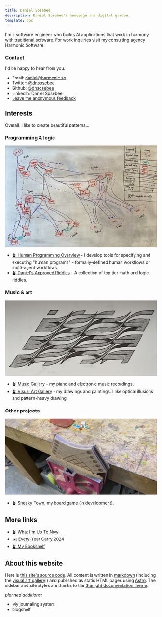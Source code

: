 ```yaml
---
title: Daniel Sosebee
description: Daniel Sosebee's homepage and digital garden.
template: doc
---
```


<!-- <img src="/assets/photos/profile.jpg" alt="Daniel Sosebee's headshot" class="rounded-xl"  width="200" height="200" /> -->

I'm a software engineer who builds AI applications that work in harmony with traditional software. For work inquiries visit my consulting agency [Harmonic Software](https://harmonic.so).

### Contact
I'd be happy to hear from you.

- Email: <a href="mailto:daniel@harmonic.so">daniel@harmonic.so</a>
- Twitter: <a href="https://twitter.com/dnsosebee" target="_blank">@dnsosebee</a>
- Github: <a href="https://github.com/dnsosebee" target="_blank">@dnsosebee</a>
- LinkedIn: <a href="https://www.linkedin.com/in/danielsosebee/" target="_blank">Daniel Sosebee</a>
- <a href="https://www.admonymous.co/dnsosebee" target="_blank">Leave me anonymous feedback</a>


## Interests

Overall, I like to create beautiful patterns...

### Programming & logic

![Whiteboard diagram of control flow in the FTML language, a component of InstructionKit](../../../public/assets/ftml-whiteboard.jpg)

- [🪴 Human Programming Overview](/human-programming) - I develop tools for specifying and executing "human programs" - formally-defined human workflows or multi-agent workflows.
  <!-- - 2022-09: [Meet Methodable pt. 3: Meet the Block Types](https://humanprogramming.substack.com/p/meet-methodable-pt-3-meet-the-block)
  - 2022-07: [Why to Store Descriptions of Workflows and Not Just Guides](https://humanprogramming.substack.com/p/why-to-store-descriptions-of-workflows)
  - 2022-06: [⭐ The 'Meet Methodable' program](https://a.methodable.com/guide/e0412eb2-36fd-4903-b186-d2de931fefc7)
  - 2022-02: [The Untapped Potential of Human Programming](https://humanprogramming.substack.com/p/the-untapped-potential-of-human-programming) -->
- [🪴 Daniel's Approved Riddles](/riddles) - A collection of top tier math and logic riddles.

### Music & art

!['Wave Plane One' art piece by Daniel Sosebee](../../../public/assets/art/wave-plane-one.jpg)

- [🪴 Music Gallery](/music) - my piano and electronic music recordings.
- [🪴 Visual Art Gallery](/art) - my drawings and paintings. I like optical illusions and pattern-heavy drawing.

### Other projects


![Sneaky Town board game in construction](../assets/sneaky-town.png)
- [🪴 Sneaky Town](/sneaky-town), my board game (in development).

## More links
- [🪴 What I'm Up To Now](/now)
- [✉️ Every-Year Carry 2024](/eyc-2024)
- [🪴 My Bookshelf](/bookshelf)

## About this website

Here is [this site's source code](https://github.com/dnsosebee/garden). All content is written in [markdown](https://www.markdownguide.org/) (including the [visual art gallery](/art)!) and published as static HTML pages using [Astro](https://astro.build/). The sidebar and site styles are thanks to the [Starlight documentation theme](https://starlight.astro.build/).

_planned additions:_
- My journaling system
- blogshelf
